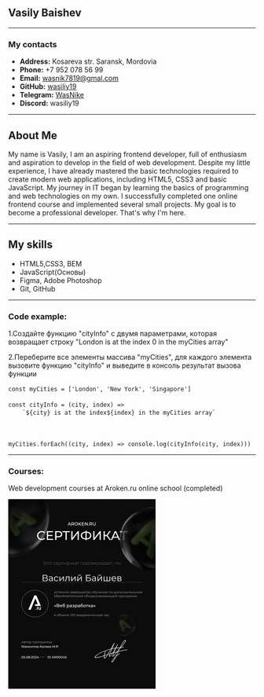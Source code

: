 ## Vasily Baishev

---

### My contacts

- **Address:** Kosareva str. Saransk, Mordovia
- **Phone:** +7 952 078 56 99
- **Email:** wasnik7819@gmal.com
- **GitHub:** [wasiliy19](https://github.com/wasiliy19/)
- **Telegram:** [WasNike](https://t.me/WasNike)
- **Discord:** wasiliy19

---

## About Me

My name is Vasily, I am an aspiring frontend developer, full of enthusiasm and aspiration to develop in the field of web development. Despite my little experience, I have already mastered the basic technologies required to create modern web applications, including HTML5, CSS3 and basic JavaScript.
My journey in IT began by learning the basics of programming and web technologies on my own. I successfully completed one online frontend course and implemented several small projects.
My goal is to become a professional developer. That's why I'm here.

---

## My skills

- HTML5,CSS3, BEM
- JavaScript(Основы)
- Figma, Adobe Photoshop
- Git, GitHub

---

### Code example:

1.Создайте функцию "cityInfo" с двумя параметрами,
которая возвращает строку
"London is at the index 0 in the myCities array"

2.Переберите все элементы массива "myCities", для каждого элемента вызовите функцию "cityInfo"
и выведите в консоль результат вызова функции

```
const myCities = ['London', 'New York', 'Singapore']

const cityInfo = (city, index) =>
	`${city} is at the index${index} in the myCities array`



myCities.forEach((city, index) => console.log(cityInfo(city, index)))
```

---

### Courses:

Web development courses at Aroken.ru online school (completed)

![image](./Wasiliy_Baishev.jpg)
